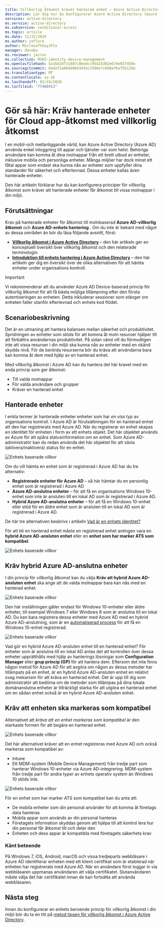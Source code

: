 ```yaml
---
title: Villkorlig åtkomst kräver hanterad enhet – Azure Active Directory
description: Lär dig hur du konfigurerar Azure Active Directory (Azure AD) enhets principer för villkorlig åtkomst som kräver hanterade enheter för åtkomst till Cloud App.
services: active-directory
ms.service: active-directory
ms.subservice: conditional-access
ms.topic: article
ms.date: 11/22/2019
ms.author: joflore
author: MicrosoftGuyJFlo
manager: daveba
ms.reviewer: jairoc
ms.collection: M365-identity-device-management
ms.openlocfilehash: 5a16d28f31887c8bedcc95424382e674e037450e
ms.sourcegitcommit: 64def2a06d4004343ec3396e7c600af6af5b12bb
ms.translationtype: MT
ms.contentlocale: sv-SE
ms.lasthandoff: 02/19/2020
ms.locfileid: "77468413"
---
```

# <a name="how-to-require-managed-devices-for-cloud-app-access-with-conditional-access"></a>Gör så här: Kräv hanterade enheter för Cloud app-åtkomst med villkorlig åtkomst

I en mobil-och mellanliggande värld, kan Azure Active Directory (Azure AD) använda enkel inloggning till appar och tjänster var som helst. Behöriga användare kan komma åt dina molnappar från ett brett utbud av enheter, inklusive mobila och personliga enheter. Många miljöer har dock minst ett fåtal appar som endast ska kunna nås av enheter som uppfyller dina standarder för säkerhet och efterlevnad. Dessa enheter kallas även hanterade enheter. 

Den här artikeln förklarar hur du kan konfigurera principer för villkorlig åtkomst som kräver att hanterade enheter får åtkomst till vissa molnappar i din miljö. 

## <a name="prerequisites"></a>Förutsättningar

Krav på hanterade enheter för åtkomst till molnbaserad **Azure AD-villkorlig åtkomst** och **Azure AD-enhets hantering** . Om du inte är bekant med något av dessa områden än bör du läsa följande avsnitt, först:

- **[Villkorlig åtkomst i Azure Active Directory](../active-directory-conditional-access-azure-portal.md)** – den här artikeln ger en konceptuell översikt över villkorlig åtkomst och den relaterade terminologin.
- **[Introduktion till enhets hantering i Azure Active Directory](../devices/overview.md)** – den här artikeln ger dig en översikt över de olika alternativen för att hämta enheter under organisations kontroll. 

>[!IMPORTANT] 
> Vi rekommenderar att du använder Azure AD Device-baserad princip för villkorlig åtkomst för att få bästa möjliga tillämpning efter den första autentiseringen av enheten. Detta inkluderar sessioner som stänger om enheten faller utanför efterlevnad och enhets kod flödet.


## <a name="scenario-description"></a>Scenariobeskrivning

Det är en utmaning att hantera balansen mellan säkerhet och produktivitet. Spridningen av enheter som stöds för att komma åt moln resurser hjälper till att förbättra användarnas produktivitet. På sidan vänd vill du förmodligen inte att vissa resurser i din miljö ska kunna nås av enheter med en okänd skydds nivå. För de berörda resurserna bör du kräva att användarna bara kan komma åt dem med hjälp av en hanterad enhet. 

Med villkorlig åtkomst i Azure AD kan du hantera det här kravet med en enda princip som ger åtkomst:

- Till valda molnappar
- För valda användare och grupper
- Kräver en hanterad enhet

## <a name="managed-devices"></a>Hanterade enheter  

I enkla termer är hanterade enheter enheter som har *en viss typ* av organisations kontroll. I Azure AD är förutsättningen för en hanterad enhet att den har registrerats med Azure AD. När du registrerar en enhet skapas en identitet för enheten i form av ett enhets objekt. Det här objektet används av Azure för att spåra statusinformation om en enhet. Som Azure AD-administratör kan du redan använda det här objektet för att växla (aktivera/inaktivera) status för en enhet.
  
![Enhets baserade villkor](./media/require-managed-devices/32.png)

Om du vill hämta en enhet som är registrerad i Azure AD har du tre alternativ: 

- **Registrerade enheter för Azure AD** – så här hämtar du en personlig enhet som är registrerad i Azure AD
- **Azure AD-anslutna enheter** – för att få en organisations Windows 10-enhet som inte är ansluten till en lokal AD som är registrerad i Azure AD. 
- **Hybrid Azure AD-anslutna enheter** – för att få en Windows 10-enhet eller stöd för en äldre enhet som är ansluten till en lokal AD som är registrerad i Azure AD.

De här tre alternativen beskrivs i artikeln [Vad är en enhets identitet?](../devices/overview.md)

För att bli en hanterad enhet måste en registrerad enhet antingen vara en **hybrid Azure AD-ansluten enhet** eller en **enhet som har marker ATS som kompatibel**.  

![Enhets baserade villkor](./media/require-managed-devices/47.png)
 
## <a name="require-hybrid-azure-ad-joined-devices"></a>Kräv hybrid Azure AD-anslutna enheter

I din princip för villkorlig åtkomst kan du välja **Kräv att hybrid Azure AD-ansluten enhet** ska ange att de valda molnappar bara kan nås med en hanterad enhet. 

![Enhets baserade villkor](./media/require-managed-devices/10.png)

Den här inställningen gäller endast för Windows 10-enheter eller äldre enheter, till exempel Windows 7 eller Windows 8 som är anslutna till en lokal AD. Du kan bara registrera dessa enheter med Azure AD med en hybrid Azure AD-anslutning, som är en [automatiserad process](../devices/hybrid-azuread-join-plan.md) för att få en Windows 10-enhet registrerad. 

![Enhets baserade villkor](./media/require-managed-devices/45.png)

Vad gör en hybrid Azure AD-ansluten enhet till en hanterad enhet?  För enheter som är anslutna till en lokal AD antas det att kontrollen över dessa enheter upprätthålls med hjälp av hanterings lösningar som **Configuration Manager** eller **grup princip (GP)** för att hantera dem. Eftersom det inte finns någon metod för Azure AD för att avgöra om någon av dessa metoder har tillämpats på en enhet, är en hybrid Azure AD-ansluten enhet en relativt svag mekanism för att kräva en hanterad enhet. Det är upp till dig som administratör att bedöma om de metoder som tillämpas på dina lokala domänanslutna enheter är tillräckligt starka för att utgöra en hanterad enhet om en sådan enhet också är en hybrid Azure AD-ansluten enhet.

## <a name="require-device-to-be-marked-as-compliant"></a>Kräv att enheten ska markeras som kompatibel

Alternativet att *kräva att en enhet markeras som kompatibel* är den starkaste formen för att begära en hanterad enhet.

![Enhets baserade villkor](./media/require-managed-devices/11.png)

Det här alternativet kräver att en enhet registreras med Azure AD och också markeras som kompatibel av:
         
- Intune
- Ett MDM-system (Mobile Device Management) från tredje part som hanterar Windows 10-enheter via Azure AD-integrering. MDM-system från tredje part för andra typer av enhets operativ system än Windows 10 stöds inte.
 
![Enhets baserade villkor](./media/require-managed-devices/46.png)

För en enhet som har marker ATS som kompatibel kan du anta att: 

- De mobila enheter som din personal använder för att komma åt företags data hanteras
- Mobila appar som används av din personal hanteras
- Företagets information skyddas genom att hjälpa till att kontrol lera hur din personal får åtkomst till och delar den
- Enheten och dess appar är kompatibla med företagets säkerhets krav

### <a name="known-behavior"></a>Känt beteende

På Windows 7, iOS, Android, macOS och vissa tredjeparts webbläsare i Azure AD identifierar enheten med ett klient certifikat som är etablerad när enheten har registrerats med Azure AD. När en användare först loggar in via webbläsaren uppmanas användaren att välja certifikatet. Slutanvändaren måste välja det här certifikatet innan de kan fortsätta att använda webbläsaren.

## <a name="next-steps"></a>Nästa steg

Innan du konfigurerar en enhets beroende princip för villkorlig åtkomst i din miljö bör du ta en titt på [metod tipsen för villkorlig åtkomst i Azure Active Directory](best-practices.md).
